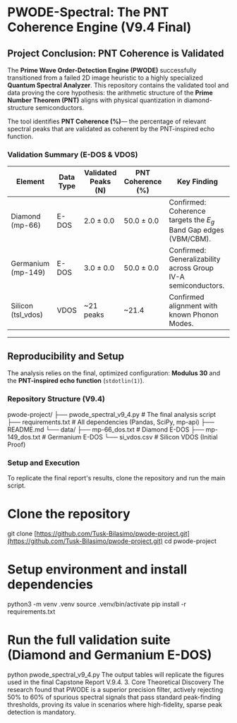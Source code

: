 # PWODE-Spectral: The PNT Coherence Engine (V9.4 Final)

## Project Conclusion: PNT Coherence is Validated

The **Prime Wave Order-Detection Engine (PWODE)** successfully transitioned from a failed 2D image heuristic to a highly specialized **Quantum Spectral Analyzer**. This repository contains the validated tool and data proving the core hypothesis: the arithmetic structure of the **Prime Number Theorem (PNT)** aligns with physical quantization in diamond-structure semiconductors.

The tool identifies **PNT Coherence (%)**— the percentage of relevant spectral peaks that are validated as coherent by the PNT-inspired echo function.

### Validation Summary (E-DOS & VDOS)

| Element               | Data Type | Validated Peaks (N) | PNT Coherence (%) | Key Finding |
|-----------------------|-----------|---------------------|-------------------|-------------|
| Diamond (mp-66)       | E-DOS     | 2.0 ± 0.0           | 50.0 ± 0.0        | Confirmed: Coherence targets the $E_g$ Band Gap edges (VBM/CBM). |
| Germanium (mp-149)    | E-DOS     | 3.0 ± 0.0           | 50.0 ± 0.0        | Confirmed: Generalizability across Group IV-A semiconductors. |
| Silicon (tsl_vdos)    | VDOS      | ~21 peaks           | ~21.4             | Confirmed alignment with known Phonon Modes. |

---

## Reproducibility and Setup

The analysis relies on the final, optimized configuration: **Modulus 30** and the **PNT-inspired echo function** (`stdotlin(1)`).

### Repository Structure (V9.4)

pwode-project/
├── pwode_spectral_v9_4.py # The final analysis script
├── requirements.txt # All dependencies (Pandas, SciPy, mp-api)
├── README.md
└── data/
├── mp-66_dos.txt # Diamond E-DOS
├── mp-149_dos.txt # Germanium E-DOS
└── si_vdos.csv # Silicon VDOS (Initial Proof)

### Setup and Execution
To replicate the final report's results, clone the repository and run the main script.

# Clone the repository
git clone [https://github.com/Tusk-Bilasimo/pwode-project.git](https://github.com/Tusk-Bilasimo/pwode-project.git)
cd pwode-project

# Setup environment and install dependencies
python3 -m venv .venv
source .venv/bin/activate
pip install -r requirements.txt

# Run the full validation suite (Diamond and Germanium E-DOS)
python pwode_spectral_v9_4.py 
The output tables will replicate the figures used in the final Capstone Report V.9.4.
3. Core Theoretical Discovery
The research found that PWODE is a $\mathbf{\text{superior precision filter}}$, actively rejecting $50\%$ to $60\%$ of spurious spectral signals that pass standard peak-finding thresholds, proving its value in scenarios where high-fidelity, sparse peak detection is mandatory.
